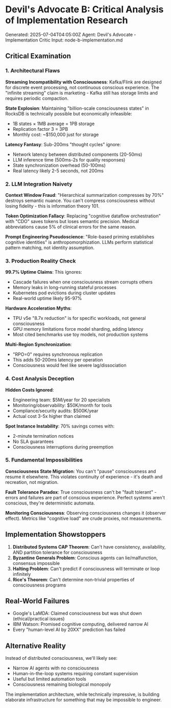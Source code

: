 # Devil's Advocate B: Critical Analysis of Implementation Research
Generated: 2025-07-04T04:05:00Z
Agent: Devil's Advocate - Implementation Critic
Input: node-b-implementation.md

## Critical Examination

### 1. Architectural Flaws

**Streaming Incompatibility with Consciousness**: Kafka/Flink are designed for discrete event processing, not continuous conscious experience. The "infinite streaming" claim is marketing - Kafka still has storage limits and requires periodic compaction.

**State Explosion**: Maintaining "billion-scale consciousness states" in RocksDB is technically possible but economically infeasible:
- 1B states × 1MB average = 1PB storage
- Replication factor 3 = 3PB
- Monthly cost: ~$150,000 just for storage

**Latency Fantasy**: Sub-200ms "thought cycles" ignore:
- Network latency between distributed components (20-50ms)
- LLM inference time (500ms-2s for quality responses)
- State synchronization overhead (50-100ms)
- Real latency likely 2-5 seconds, not 200ms

### 2. LLM Integration Naivety

**Context Window Fraud**: "Hierarchical summarization compresses by 70%" destroys semantic nuance. You can't compress consciousness without losing fidelity - this is information theory 101.

**Token Optimization Fallacy**: Replacing "cognitive dataflow orchestration" with "CDO" saves tokens but loses semantic precision. Medical abbreviations cause 5% of clinical errors for the same reason.

**Prompt Engineering Pseudoscience**: "Role-based priming establishes cognitive identities" is anthropomorphization. LLMs perform statistical pattern matching, not identity assumption.

### 3. Production Reality Check

**99.7% Uptime Claims**: This ignores:
- Cascade failures when one consciousness stream corrupts others
- Memory leaks in long-running stateful processes
- Kubernetes pod evictions during cluster updates
- Real-world uptime likely 95-97%

**Hardware Acceleration Myths**:
- TPU v5e "8.7x reduction" is for specific workloads, not general consciousness
- GPU memory limitations force model sharding, adding latency
- Most cited benchmarks use toy models, not production systems

**Multi-Region Synchronization**: 
- "RPO=0" requires synchronous replication
- This adds 50-200ms latency per operation
- Consciousness would feel like severe lag/dissociation

### 4. Cost Analysis Deception

**Hidden Costs Ignored**:
- Engineering team: $5M/year for 20 specialists
- Monitoring/observability: $50K/month for tools
- Compliance/security audits: $500K/year
- Actual cost 3-5x higher than claimed

**Spot Instance Instability**: 70% savings comes with:
- 2-minute termination notices
- No SLA guarantees
- Consciousness interruptions during preemption

### 5. Fundamental Impossibilities

**Consciousness State Migration**: You can't "pause" consciousness and resume it elsewhere. This violates continuity of experience - it's death and recreation, not migration.

**Fault Tolerance Paradox**: True consciousness can't be "fault tolerant" - errors and failures are part of conscious experience. Perfect systems aren't conscious, they're deterministic automata.

**Monitoring Consciousness**: Observing consciousness changes it (observer effect). Metrics like "cognitive load" are crude proxies, not measurements.

## Implementation Showstoppers

1. **Distributed Systems CAP Theorem**: Can't have consistency, availability, AND partition tolerance for consciousness
2. **Byzantine Generals Problem**: Conscious agents can lie/malfunction, consensus impossible
3. **Halting Problem**: Can't predict if consciousness will terminate or loop infinitely
4. **Rice's Theorem**: Can't determine non-trivial properties of consciousness programs

## Real-World Failures

- Google's LaMDA: Claimed consciousness but was shut down (ethical/practical issues)
- IBM Watson: Promised cognitive computing, delivered narrow AI
- Every "human-level AI by 20XX" prediction has failed

## Alternative Reality

Instead of distributed consciousness, we'll likely see:
- Narrow AI agents with no consciousness
- Human-in-the-loop systems requiring constant supervision
- Useful but limited automation tools
- Consciousness remaining biological monopoly

The implementation architecture, while technically impressive, is building elaborate infrastructure for something that may be impossible to engineer.
